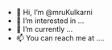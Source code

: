 - 👋 Hi, I’m @mruKulkarni
- 👀 I’m interested in ...
- 🌱 I’m currently ...
- 📫 You can reach me at ....

<!---
mruKulkarni/mruKulkarni is a ✨ special ✨ repository because its `README.md` (this file) appears on your GitHub profile.
You can click the Preview link to take a look at your changes.
--->
